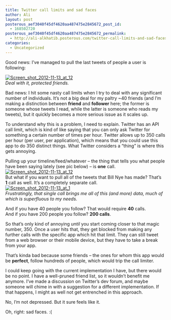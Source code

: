 ```yaml
---
title: Twitter call limits and sad faces
author: Ali
layout: post
posterous_aef3040f45df4620aa487475e2845672_post_id:
  - 168502720
posterous_aef3040f45df4620aa487475e2845672_permalink:
  - http://ali-alkhatib.posterous.com/twitter-call-limits-and-sad-faces
categories:
  - Uncategorized
---
```

Good news: I&#8217;ve managed to pull the last tweets of people a user is following:

<div class='p_embed p_image_embed'>
  <a href="http://ali-alkhatib.com/content/Screen_Shot_2012-11-13_at_12.39.46_AM.png.scaled1000.png"><img alt="Screen_shot_2012-11-13_at_12"  src="http://ali-alkhatib.com/content/Screen_Shot_2012-11-13_at_12.39.46_AM.png.scaled1000-300x150.png" /></a>
</div>

<div>
  <div>
    <em>Deal with it, protected friends.</em>
  </div>
  
  <p />
  
  <div>
    Bad news: I hit some nasty call limits when I try to deal with any significant number of individuals. It&#8217;s not a big deal for my paltry ~40 friends (and I&#8217;m making a distinction between <strong>friend</strong>&nbsp;and <strong>follower</strong>&nbsp;here; the former is someone whose tweets I read, while the latter is someone who reads my tweets), but it quickly becomes a more serious issue as it scales up.
  </div>
  
  <p />
  
  <div>
    To understand why this is a problem, I need to explain. Twitter has an API call limit, which is kind of like saying that you can only ask Twitter for something a certain number of times per hour. Twitter allows up to 350 calls per hour (per user, per application), which means that you could use this app to do 350 distinct things. What Twitter considers a &#8220;thing&#8221; is where this gets annoying.
  </div>
  
  <p />
  
  <div>
    Pulling up your timeline/feed/whatever &#8211; the thing that tells you what people have been saying lately (see pic below) &#8211; is <strong>one</strong>&nbsp;call.
  </div>
  
  <div>
    <div class='p_embed p_image_embed'>
      <a href="http://ali-alkhatib.com/content/Screen_Shot_2012-11-13_at_12.48.29_AM.png.scaled1000.png"><img alt="Screen_shot_2012-11-13_at_12"  src="http://ali-alkhatib.com/content/Screen_Shot_2012-11-13_at_12.48.29_AM.png.scaled1000-257x300.png" /></a>
    </div>
  </div>
  
  <div>
    But what if you want to pull all of the tweets that Bill Nye has made? That&#8217;s <strong>1</strong>&nbsp;call as well. It&#8217;s a completely separate call.
  </div>
  
  <div>
    <div class='p_embed p_image_embed'>
      <a href="http://ali-alkhatib.com/content/Screen_Shot_2012-11-13_at_1.08.37_AM.png.scaled1000.png"><img alt="Screen_shot_2012-11-13_at_1"  src="http://ali-alkhatib.com/content/Screen_Shot_2012-11-13_at_1.08.37_AM.png.scaled1000-300x256.png" /></a>
    </div>
  </div>
  
  <div>
    <em>Frustratingly, that single call brings me all of this (and more) data, much of which is superfluous to my needs.</em>
  </div>
  
  <p />
  
  <div>
    And if you have 40 people you follow? That would require&nbsp;<strong>40</strong>&nbsp;calls.
  </div>
  
  <div>
    And if you have 200 people you follow? <strong>200 calls</strong>.
  </div>
  
  <p />
  
  <div>
    So that&#8217;s only kind of annoying&nbsp;<em>until</em>&nbsp;you start coming closer to that magic number, 350. Once a user hits that, they get blocked from making any further calls with the specific app which hit that limit. They can still tweet from a web browser or their mobile device, but they have to take a break from your app.&nbsp;
  </div>
  
  <p />
  
  <div>
    That&#8217;s kinda bad because some friends &#8211; the ones for whom this app would be <strong>perfect</strong>, follow hundreds of people, which would trip the call limiter.
  </div>
  
  <p />
  
  <div>
    I could keep going with the current implementation I have, but there would be no point. I have a well-pruned friend list, so it wouldn&#8217;t benefit me anymore. I&#8217;ve made a <a>discussion</a>&nbsp;on Twitter&#8217;s dev forum, and maybe someone will chime in with a suggestion for a different implementation. If that happens, I might as well not get entrenched in this approach.
  </div>
  
  <p />
  
  <div>
    No, I&#8217;m not depressed. But it sure feels like it.
  </div>
  
  <p />
  
  <div>
    Oh, right: sad faces. :(
  </div>
</div>
